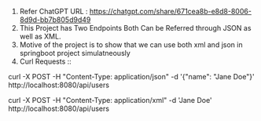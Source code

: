 1. Refer ChatGPT URL : https://chatgpt.com/share/671cea8b-e8d8-8006-8d9d-bb7b805d9d49
2. This Project has Two Endpoints Both Can be Referred through JSON as well as XML.
3. Motive of the project is to show that we can use both xml and json in springboot project simulatneously
4. Curl Requests ::

curl -X POST -H "Content-Type: application/json" -d '{"name": "Jane Doe"}' http://localhost:8080/api/users

curl -X POST -H "Content-Type: application/xml" -d '<User><name>Jane Doe</name></User>' http://localhost:8080/api/users
